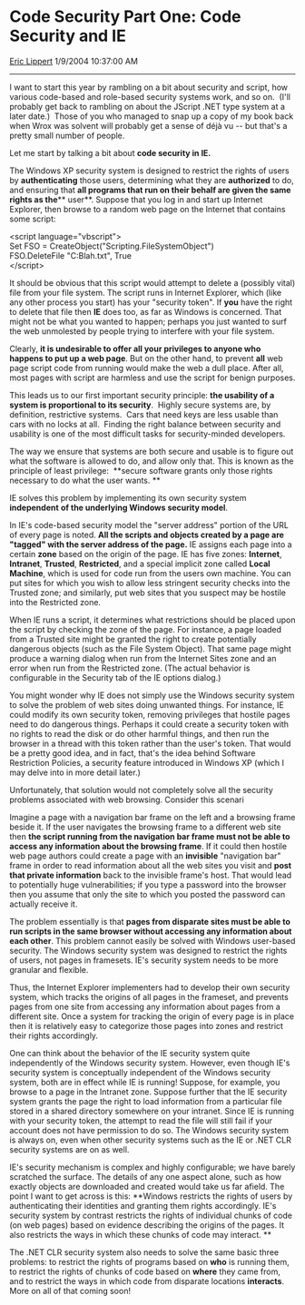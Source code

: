 # Code Security Part One: Code Security and IE

[Eric Lippert](https://social.msdn.microsoft.com/profile/Eric%20Lippert) 1/9/2004 10:37:00 AM

-----

I want to start this year by rambling on a bit about security and script, how various code-based and role-based security systems work, and so on.  (I'll probably get back to rambling on about the JScript .NET type system at a later date.)  Those of you who managed to snap up a copy of my book back when Wrox was solvent will probably get a sense of déjà vu -- but that's a pretty small number of people.   

Let me start by talking a bit about **code security in IE.** 

The Windows XP security system is designed to restrict the rights of users by **authenticating** those users, determining what they are **authorized** to do, and ensuring that **all programs that run on their behalf are given the same rights as the**** user**. Suppose that you log in and start up Internet Explorer, then browse to a random web page on the Internet that contains some script: 

\<script language="vbscript"\>  
Set FSO = CreateObject("Scripting.FileSystemObject")  
FSO.DeleteFile "C:Blah.txt", True  
\</script\> 

It should be obvious that this script would attempt to delete a (possibly vital) file from your file system. The script runs in Internet Explorer, which (like any other process you start) has your "security token". If **you** have the right to delete that file then **IE** does too, as far as Windows is concerned. That might not be what you wanted to happen; perhaps you just wanted to surf the web unmolested by people trying to interfere with your file system. 

Clearly, **it is undesirable to offer all your privileges to anyone who happens to put up a web page**. But on the other hand, to prevent **all** web page script code from running would make the web a dull place. After all, most pages with script are harmless and use the script for benign purposes. 

This leads us to our first important security principle: **the usability of a system is proportional to its security**.  Highly secure systems are, by definition, restrictive systems.  Cars that need keys are less usable than cars with no locks at all.  Finding the right balance between security and usability is one of the most difficult tasks for security-minded developers. 

The way we ensure that systems are both secure and usable is to figure out what the software is allowed to do, and allow only that. This is known as the principle of least privilege:  **secure software grants only those rights necessary to do what the user wants. **

IE solves this problem by implementing its own security system **independent** **of the underlying Windows security model**. 

In IE's code-based security model the "server address" portion of the URL of every page is noted. **All the scripts and objects created by a page are "tagged" with the server address of the page.** IE assigns each page into a certain **zone** based on the origin of the page. IE has five zones: **Internet**, **Intranet**, **Trusted**, **Restricted**, and a special implicit zone called **Local Machine**, which is used for code run from the users own machine. You can put sites for which you wish to allow less stringent security checks into the Trusted zone; and similarly, put web sites that you suspect may be hostile into the Restricted zone. 

When IE runs a script, it determines what restrictions should be placed upon the script by checking the zone of the page. For instance, a page loaded from a Trusted site might be granted the right to create potentially dangerous objects (such as the File System Object). That same page might produce a warning dialog when run from the Internet Sites zone and an error when run from the Restricted zone. (The actual behavior is configurable in the Security tab of the IE options dialog.) 

You might wonder why IE does not simply use the Windows security system to solve the problem of web sites doing unwanted things. For instance, IE could modify its own security token, removing privileges that hostile pages need to do dangerous things. Perhaps it could create a security token with no rights to read the disk or do other harmful things, and then run the browser in a thread with this token rather than the user's token. That would be a pretty good idea, and in fact, that's the idea behind Software Restriction Policies, a security feature introduced in Windows XP (which I may delve into in more detail later.) 

Unfortunately, that solution would not completely solve all the security problems associated with web browsing. Consider this scenari 

Imagine a page with a navigation bar frame on the left and a browsing frame beside it. If the user navigates the browsing frame to a different web site then **the script running from the navigation bar frame must not be able to access any information about the browsing frame**. If it could then hostile web page authors could create a page with an **invisible** "navigation bar" frame in order to read information about all the web sites you visit and **post that private information** back to the invisible frame's host. That would lead to potentially huge vulnerabilities; if you type a password into the browser then you assume that only the site to which you posted the password can actually receive it. 

The problem essentially is that **pages from disparate sites must be able to run scripts in the same browser without accessing any information about each other**. This problem cannot easily be solved with Windows user-based security. The Windows security system was designed to restrict the rights of users, not pages in framesets. IE's security system needs to be more granular and flexible. 

Thus, the Internet Explorer implementers had to develop their own security system, which tracks the origins of all pages in the frameset, and prevents pages from one site from accessing any information about pages from a different site. Once a system for tracking the origin of every page is in place then it is relatively easy to categorize those pages into zones and restrict their rights accordingly. 

One can think about the behavior of the IE security system quite independently of the Windows security system. However, even though IE's security system is conceptually independent of the Windows security system, both are in effect while IE is running\! Suppose, for example, you browse to a page in the Intranet zone. Suppose further that the IE security system grants the page the right to load information from a particular file stored in a shared directory somewhere on your intranet. Since IE is running with your security token, the attempt to read the file will still fail if your account does not have permission to do so. The Windows security system is always on, even when other security systems such as the IE or .NET CLR security systems are on as well. 

IE's security mechanism is complex and highly configurable; we have barely scratched the surface. The details of any one aspect alone, such as how exactly objects are downloaded and created would take us far afield. The point I want to get across is this: **Windows restricts the rights of users by authenticating their identities and granting them rights accordingly. IE's security system by contrast restricts the rights of individual chunks of code (on web pages) based on evidence describing the origins of the pages. It also restricts the ways in which these chunks of code may interact. **

The .NET CLR security system also needs to solve the same basic three problems: to restrict the rights of programs based on **who** is running them, to restrict the rights of chunks of code based on **where** they came from, and to restrict the ways in which code from disparate locations **interacts**.  More on all of that coming soon\!

